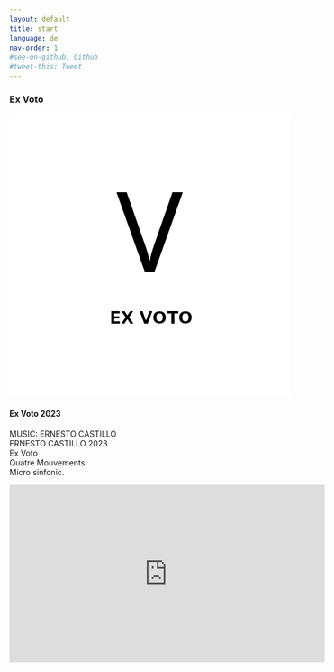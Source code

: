 ```yaml
---
layout: default
title: start
language: de
nav-order: 1
#see-on-github: Github
#tweet-this: Tweet
---
```

### Ex Voto  
<a href="/ex-voto" title="Ex Voto"><img src="/images/Ex-Voto.jpg" alt="Ex Voto cover" class="img-left"></a>
<br />
#### Ex Voto 2023  
MUSIC: ERNESTO CASTILLO  
ERNESTO CASTILLO 2023  
Ex Voto  
Quatre Mouvements.  
Micro sinfonic.  


<iframe title="Ex Voto 1. Satz" width="560" height="315" src="https://makertube.net/videos/embed/83d7b6f8-b473-4581-9d1a-47da4783f617" frameborder="0" allowfullscreen="0"></iframe>
